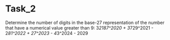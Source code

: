 # Task_2
Determine the number of digits in the base-27 
representation of the number that have a numerical 
value greater than 9:
3*2187^2020 + 3*729^2021 - 2*81^2022 + 27^2023 - 4*3^2024 - 2029
